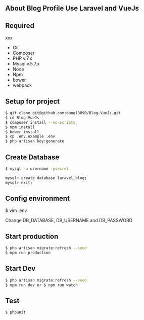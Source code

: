 ## About Blog Profile Use Laravel and VueJs

## Required
xxx
 - Git
 - Composer
 - PHP v.7.x
 - Mysql v.5.7.x
 - Node
 - Npm
 - bower
 - webpack

## Setup for project

```sh
$ git clone git@github.com:dung13890/Blog-VueJs.git
$ cd Blog-VueJs
$ composer install --no-scripts
$ npm install
$ bower install
$ cp .env.example .env
$ php artisan key:generate
```

## Create Database 

```sh
$ mysql -u username -psecret

mysql> create database laravel_blog;
mysql> exit;
```
## Config environment
$ vim .env

Change DB_DATABASE, DB_USERNAME and DB_PASSWORD

## Start production

```sh
$ php artisan migrate:refresh --seed
$ npm run production
```

## Start Dev

```sh
$ php artisan migrate:refresh --seed
$ npm run dev or $ npm run watch
```

## Test

```sh
$ phpunit
```
